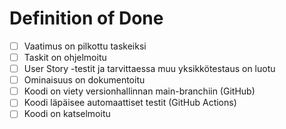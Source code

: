 # Definition of Done

- [ ] Vaatimus on pilkottu taskeiksi
- [ ] Taskit on ohjelmoitu
- [ ] User Story -testit ja tarvittaessa muu yksikkötestaus on luotu
- [ ] Ominaisuus on dokumentoitu
- [ ] Koodi on viety versionhallinnan main-branchiin (GitHub)
- [ ] Koodi läpäisee automaattiset testit (GitHub Actions)
- [ ] Koodi on katselmoitu
